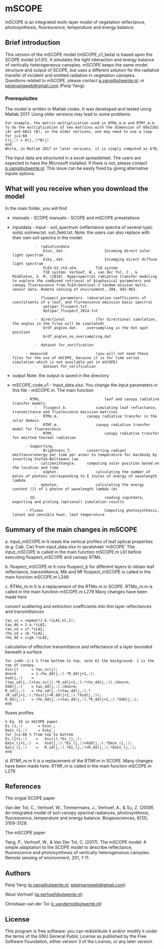 # mSCOPE

mSCOPE is an integrated multi-layer model of vegetation reflectance, photosynthesis, fluorescence, temperature and energy balance.


## Brief introduction

This version of the mSCOPE model (mSCOPE_v1_beta) is based upon the SCOPE model (v1.61). It simulates the light interaction and energy balance of vertically heterogeneous canopies. 
mSCOPE keeps the same model structure and output of SCOPE, but uses a different solution for the radiative transfer of incident and emitted radiation in vegetation canopies.  
Questions related to mSCOPE, please contact p.yang@utwente.nl; or peiqiyangweb@gmail.com (Peiqi Yang). 

### Prerequisites

The model is written in Matlab codes. It was developed and tested using Matlab 2017. Using older versions may lead to some problems.
```
For example, the matrix multiplication used in RTMo_m.m and RTMf_m.m. 
To do the multiplication of two matrices with the dimension of 60x2162 (A) and 60x1 (B), in the older versions, one may need to use a loop 
for j=1:60
C(j,:) = A(j,:)*B(j)
end
While, in Matlab 2017 or later versions, it is simply computed as A*B;
```
The input data are structured in a excel spreadsheet. The users are expected to have the Microsoft installed. 
If there is not, please contact p.yang@utwente.nl. This issue can be easily fixed by giving alternative  inpute options. 

## What will you receive when you download the model
In the main folder, you will find 
- manuals
			- SCOPE manuals
			- SCOPE and mSCOPE presetations
			
- inputdata
			- input
				-  soil_spectrum (reflectance spectra of several typic soils)
					soilnew.txt. 
					soil_field.txt.
					Note: the users can also replace with their own soil spectra in the model. 
					
				-  radiationdata
					Esun_.dat. 					Incoming direct solar light spectrum
					Esky_.dat. 					Incomging direct diffuse light spectrum
					FLEX-S3_std.atm. 		T18 system 
					T18 system: Verhoef, W., van der Tol, C., & Middleton, E. M. (2018). Hyperspectral radiative transfer modeling to explore the combined retrieval of biophysical parameters and canopy fluorescence from FLEX–Sentinel-3 tandem mission multi-sensor data. Remote sensing of environment, 204, 942-963.
			
				-  fluspect_parameters  (absorption coefficients of constituents of a leaf, and fluroescence emission basic spectra)
					optipar_fluspect.txt
					Optipar_fluspect_2014.txt
			
				-  directional 				(for directional simulation, the angles in the files will be simulated)
					brdf_angles.dat. 	oversampling in the hot spot position
					brdf_angles_no_oversampling.dat
						
				-  dataset for_verification
		
			- measured  					(you will not need these files for the use of mSCOPE, because it is for time series simulation which is not available yet in mSCOPE)
				-	dataset for_verification
- output 
			Note: the output is saved in the directory 
			
- mSCOPE_code_v1
			-	Input_data.xlsx. 		You change the input parameters in this file
			-  mSCOPE.m. 				The main function 
			
			- RTMs. 							leaf and canopy radiative transfer models
				-	fluspect_b.  			simulating leaf reflectance, transmittance and fluorescence emission matrices
				-	RTMo_m.    			canopy radiative transfer in the solar domain. 
				- 	RTMf_m. 				canopy radiative transfer model for fluorescence 
				- 	RTMt. 						canopy radiative transfer for emitted thermal radiation	
				
			- Supporting.  
				-	Brightness_T.  		converting radiant emittance(energy per time per area) to temperature for backbody by inverting Stefan–Boltzmann law	
				-  calczenithangle. 	computing solar position based on the location and time
				- 	e2phot.					calculating the number of moles of photons corresponding to E Joules of energy of wavelength lambda
				-  ephoton. 			 	calculating the energy content (J) of 1 photon of wavelength lambda (m)
				
			- IO. 								reading inputdata, exporting and ploting (optional) simulation results
			
			- Fluxes 							Computing photosynthesis, latent and sensible heat, leaf temperature 


##  Summary of the main changes in mSCOPE
a. input_mSCOPE.m 
It reads the vertical profiles of leaf optical properties (e.g. Cab, Cw) from input_data.xlsx in spratsheet 'mSCOPE'
The input_mSCOPE is called in the main function mSCOPE.m L61 before executing fluspect_mSCOPE and canopy RTMs. 

b. fluspect_mSCOPE.m 
It runs fluspect_b for different layers to obtain leaf reflectance, transmittance, Mb and Mf
fluspect_mSCOPE is called in the main function mSCOPE.m L249

c. RTMo_m.m 
It is a replacement of the RTMo.m in SCOPE. 
RTMo_m.m is called in the main function mSCOPE.m L279 
 Many changes have been made here
 
 convert scattering and extinction coefficients into thin layer reflectances and transmittances
 ``` 
tau_ss = repmat(1-k.*iLAI,nl,1);
tau_dd = 1-a.*iLAI;
tau_sd = sf.*iLAI;
rho_sd = sb.*iLAI;
rho_dd = sigb.*iLAI;  
```
calculation of effective transmittance and reflectance of a layer bounded beneath a surface
```
for j=60:-1:1 % from bottom to top. note 61 the background. 1 is the top of canopy.
Xss(j)      = tau_ss(j);
dnorm       = 1-rho_dd(j,:).*R_dd(j+1,:);
Xsd(j,:)    = (tau_sd(j,:)+tau_ss(j).*R_sd(j+1,:).*rho_dd(j,:))./dnorm;
Xdd(j,:)    = tau_dd(j,:)./dnorm;
R_sd(j,:)   = rho_sd(j,:)+tau_dd(j,:).*(R_sd(j+1,:).*Xss(j)+R_dd(j+1,:).*Xsd(j,:));
R_dd(j,:)   = rho_dd(j,:)+tau_dd(j,:).*R_dd(j+1,:).*Xdd(j,:);
end
``` 
fluxes  profiles 
``` 
% Eq. 19 in mSCOPE paper
Es_(1,:)       = Esun_;
Emin_(1,:)     = Esky_;
for j=1:60 % from top to bottom
Es_(j+1,:)    =   Xss(j).*Es_(j,:);
Emin_(j+1,:)  =   Xsd(j,:).*Es_(j,:)+Xdd(j,:).*Emin_(j,:);
Eplu_(j,:)    =   R_sd(j,:).*Es_(j,:)+R_dd(j,:).*Emin_(j,:);
end
``` 

d. RTMf_m.m
It is a replacement of the RTMf.m in SCOPE. Many changes have been made here. 
RTMf_m is called in the main function mSCOPE.m L279   

## References
The origial SCOPE paper 

Van der Tol, C., Verhoef, W., Timmermans, J., Verhoef, A., & Su, Z. (2009). An integrated model of soil-canopy spectral radiances, photosynthesis, fluorescence, temperature and energy balance. Biogeosciences, 6(12), 3109-3129. 

The mSCOPE paper

Yang, P., Verhoef, W., & Van Der Tol, C. (2017). The mSCOPE model: A simple adaptation to the SCOPE model to describe reflectance, fluorescence and photosynthesis of vertically heterogeneous canopies. Remote sensing of environment, 201, 1-11.

## Authors

Peiqi Yang (p.yang@utwente.nl; peiqiyangweb@gmail.com)

Wout Verhoef  (w.verhoef@utwente.nl)

Christiaan van der Tol (c.vandertol@utwente.nl)

## License
This program is free software: you can redistribute it and/or modify it under the terms of the GNU General Public License as published by the Free Software Foundation, either version 3 of the License, or any later version.

